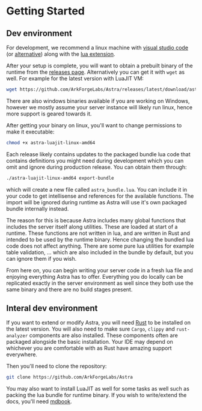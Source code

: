 # Getting Started

## Dev environment

For development, we recommend a linux machine with [visual studio code](https://code.visualstudio.com/) (or [alternative](https://vscodium.com/)) along with the [lua extension](https://marketplace.visualstudio.com/items?itemName=sumneko.lua).

After your setup is complete, you will want to obtain a prebuilt binary of the runtime from the [releases page](https://github.com/ArkForgeLabs/Astra/releases). Alternatively you can get it with `wget` as well. For example for the latest version with LuaJIT VM:

```bash
wget https://github.com/ArkForgeLabs/Astra/releases/latest/download/astra-luajit-linux-amd64
```

There are also windows binaries available if you are working on Windows, however we mostly assume your server instance will likely run linux, hence more support is geared towards it.

After getting your binary on linux, you'll want to change permissions to make it executable:

```bash
chmod +x astra-luajit-linux-amd64
```

Each release likely contains updates to the packaged bundle lua code that contains definitions you might need during development which you can omit and ignore during production release. You can obtain them through:

```bash
./astra-luajit-linux-amd64 export-bundle
```

which will create a new file called `astra_bundle.lua`. You can include it in your code to get intellisense and references for the available functions. The import will be ignored during runtime as Astra will use it's own packaged bundle internally instead.

The reason for this is because Astra includes many global functions that includes the server itself along utilities. These are loaded at start of a runtime. These functions are not written in lua, and are written in Rust and intended to be used by the runtime binary. Hence changing the bundled lua code does not affect anything. There are some pure lua utilities for example table validation, ... which are also included in the bundle by default, but you can ignore them if you wish.

From here on, you can begin writing your server code in a fresh lua file and enjoying everything Astra has to offer. Everything you do locally can be replicated exactly in the server environment as well since they both use the same binary and there are no build stages present.

## Interal dev environment

If you want to extend or modify Astra, you will need [Rust](https://www.rust-lang.org/) to be installed on the latest version. You will also need to make sure `Cargo`, `clippy` and `rust-analyzer` components are also installed. These components often are packaged alongside the basic installation. Your IDE may depend on whichever you are comfortable with as Rust have amazing support everywhere.

Then you'll need to clone the repository:

```bash
git clone https://github.com/ArkForgeLabs/Astra
```

You may also want to install LuaJIT as well for some tasks as well such as packing the lua bundle for runtime binary. If you wish to write/extend the docs, you'll need [mdbook](https://github.com/rust-lang/mdBook).
